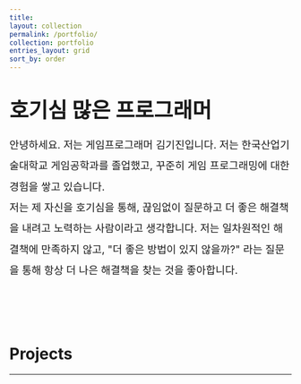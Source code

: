 ```yaml
---
title:
layout: collection
permalink: /portfolio/
collection: portfolio
entries_layout: grid
sort_by: order
---
```


<h1 id="page-title" class="page__title">
    <span style="font-size: 28pt">
        호기심 많은 프로그래머
    </span>
</h1>

<span style="font-size: 14pt; line-height: 200%">
    안녕하세요. 저는 게임프로그래머 김기진입니다. 저는 한국산업기술대학교 게임공학과를 졸업했고, 꾸준히 게임 프로그래밍에 대한 경험을 쌓고 있습니다.<br/>
    저는 제 자신을 호기심을 통해, 끊임없이 질문하고 더 좋은 해결책을 내려고 노력하는 사람이라고 생각합니다. 저는 일차원적인 해결책에 만족하지 않고, "더 좋은 방법이 있지 않을까?" 라는 질문을 통해 항상 더 나은 해결책을 찾는 것을 좋아합니다.
    <br/>
    <br/>
    <br/>
</span>

# Projects
---